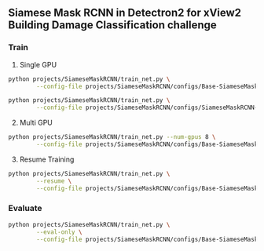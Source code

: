 ## Siamese Mask RCNN in Detectron2 for xView2 Building Damage Classification challenge

### Train
1. Single GPU
```bash
python projects/SiameseMaskRCNN/train_net.py \
        --config-file projects/SiameseMaskRCNN/configs/Base-SiameseMaskRCNN-Fast-C4.yaml SOLVER.IMS_PER_BATCH 2 SOLVER.BASE_LR 0.0025
```

```bash
python projects/SiameseMaskRCNN/train_net.py \
        --config-file projects/SiameseMaskRCNN/configs/SiameseMaskRCNN-FPN.yaml SOLVER.IMS_PER_BATCH 2 SOLVER.BASE_LR 0.0025
```

2. Multi GPU
```bash
python projects/SiameseMaskRCNN/train_net.py --num-gpus 8 \
        --config-file projects/SiameseMaskRCNN/configs/Base-SiameseMaskRCNN-Fast-C4.yaml
```
3. Resume Training
```bash
python projects/SiameseMaskRCNN/train_net.py \
        --resume \
        --config-file projects/SiameseMaskRCNN/configs/Base-SiameseMaskRCNN-Fast-C4.yaml SOLVER.IMS_PER_BATCH 2 SOLVER.BASE_LR 0.0025
```

### Evaluate
```bash
python projects/SiameseMaskRCNN/train_net.py \
        --eval-only \
        --config-file projects/SiameseMaskRCNN/configs/Base-SiameseMaskRCNN-Fast-C4.yaml SOLVER.IMS_PER_BATCH 2 SOLVER.BASE_LR 0.0025
```